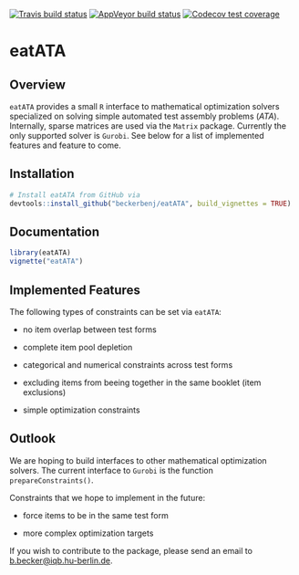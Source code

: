 <!-- badges: start -->
[![Travis build status](https://travis-ci.org/beckerbenj/eatATA.svg?branch=master)](https://travis-ci.org/beckerbenj/eatATA)
[![AppVeyor build status](https://ci.appveyor.com/api/projects/status/github/beckerbenj/eatATA?branch=master&svg=true)](https://ci.appveyor.com/project/beckerbenj/eatATA)
[![Codecov test coverage](https://codecov.io/gh/beckerbenj/eatATA/branch/master/graph/badge.svg)](https://codecov.io/gh/beckerbenj/eatATA?branch=master)
<!-- badges: end -->


# eatATA

## Overview

`eatATA` provides a small `R` interface to mathematical optimization solvers specialized on solving simple automated test assembly problems (*ATA*). Internally, sparse matrices are used via the `Matrix` package. Currently the only supported solver  is `Gurobi`. See below for a list of implemented features and feature to come.

## Installation

```R
# Install eatATA from GitHub via
devtools::install_github("beckerbenj/eatATA", build_vignettes = TRUE)
```

## Documentation

```R
library(eatATA)
vignette("eatATA")
```

## Implemented Features

The following types of constraints can be set via `eatATA`:

* no item overlap between test forms

* complete item pool depletion

* categorical and numerical constraints across test forms

* excluding items from beeing together in the same booklet (item exclusions)

* simple optimization constraints

## Outlook

We are hoping to build interfaces to other mathematical optimization solvers. The current interface to `Gurobi` is the function `prepareConstraints()`. 

Constraints that we hope to implement in the future:

* force items to be in the same test form

* more complex optimization targets

If you wish to contribute to the package, please send an email to b.becker@iqb.hu-berlin.de.


